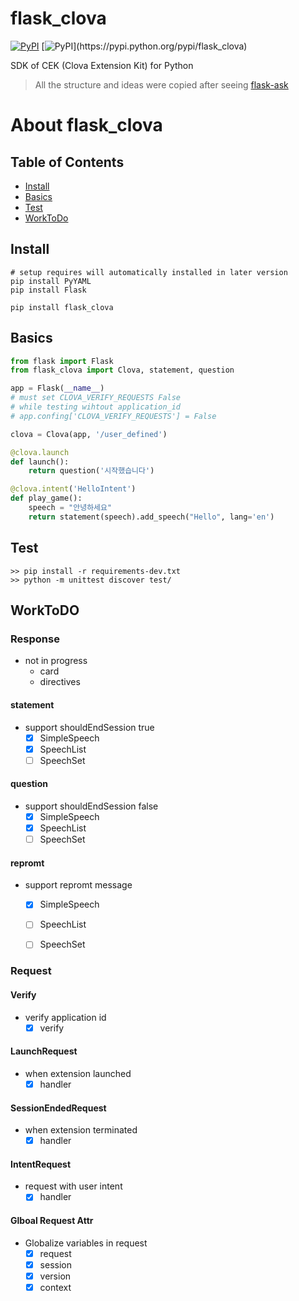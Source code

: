 # flask_clova

[![PyPI](https://img.shields.io/pypi/v/flask_clova.svg?v=1&maxAge=3601)](https://pypi.python.org/pypi/flask_clova)
[![PyPI](https://img.shields.io/pypi/l/flask_clova.svg?v=1&maxAge=2592000?)](https://pypi.python.org/pypi/flask_clova)

SDK of CEK (Clova Extension Kit) for Python <br>
> All the structure and ideas were copied after seeing [flask-ask](https://github.com/johnwheeler/flask-ask)

# About flask_clova
## Table of Contents
* [Install](#install)
* [Basics](#basics)
* [Test](#test)
* [WorkToDo](#worktodo)


## Install
```
# setup requires will automatically installed in later version
pip install PyYAML
pip install Flask

pip install flask_clova
```

## Basics
```python
from flask import Flask
from flask_clova import Clova, statement, question

app = Flask(__name__)
# must set CLOVA_VERIFY_REQUESTS False
# while testing wihtout application_id
# app.confing['CLOVA_VERIFY_REQUESTS'] = False

clova = Clova(app, '/user_defined')

@clova.launch
def launch():
    return question('시작했습니다')

@clova.intent('HelloIntent')
def play_game():
    speech = "안녕하세요"
    return statement(speech).add_speech("Hello", lang='en')
```

## Test
```
>> pip install -r requirements-dev.txt
>> python -m unittest discover test/
```


## WorkToDO

### Response
* not in progress
    - card
    - directives

#### statement
* support shouldEndSession true
    - [x] SimpleSpeech
    - [x] SpeechList
    - [ ] SpeechSet

#### question
* support shouldEndSession false
    - [x] SimpleSpeech
    - [x] SpeechList
    - [ ] SpeechSet

#### repromt
* support repromt message
    - [x] SimpleSpeech
    - [ ] SpeechList
    - [ ] SpeechSet


### Request

#### Verify
* verify application id
    - [x] verify

#### LaunchRequest
* when extension launched
    - [x] handler

#### SessionEndedRequest
* when extension terminated
    - [x] handler

#### IntentRequest
* request with user intent
    - [x] handler

#### Glboal Request Attr
* Globalize variables in request
    - [x] request
    - [x] session
    - [x] version
    - [x] context